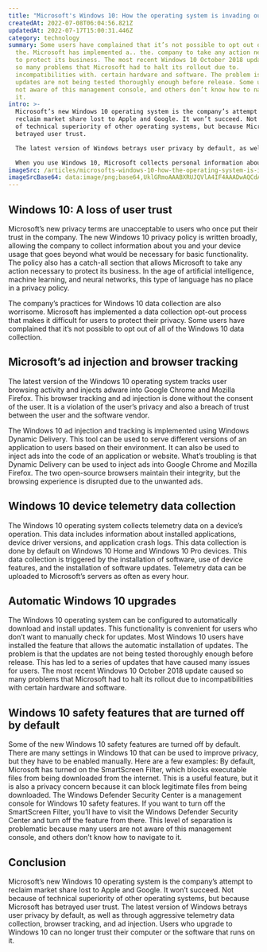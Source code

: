 ```yaml
---
title: "Microsoft's Windows 10: How the operating system is invading our privacy"
createdAt: 2022-07-08T06:04:56.821Z
updatedAt: 2022-07-17T15:00:31.446Z
category: technology
summary: Some users have complained that it’s not possible to opt out of all of
  the. Microsoft has implemented a.. the. company to take any action necessary
  to protect its business. The most recent Windows 10 October 2018 update caused
  so many problems that Microsoft had to halt its rollout due to.
  incompatibilities with. certain hardware and software. The problem is that the
  updates are not being tested thoroughly enough before release. Some users are
  not aware of this management console, and others don’t know how to navigate to
  it.
intro: >-
  Microsoft’s new Windows 10 operating system is the company’s attempt to
  reclaim market share lost to Apple and Google. It won’t succeed. Not because
  of technical superiority of other operating systems, but because Microsoft has
  betrayed user trust. 

  The latest version of Windows betrays user privacy by default, as well as through aggressive telemetry data collection, browser tracking, and ad injection. Users who upgrade to Windows 10 can no longer trust their computer or the software that runs on it. 

  When you use Windows 10, Microsoft collects personal information about you, your device usage habits, and apps that you install; all of which is transmitted back to the company in an unencrypted format. These practices are unacceptable and have triggered class-action lawsuits and government inquiries around the world.
imageSrc: /articles/microsofts-windows-10-how-the-operating-system-is-invading-our-privacy.png
imageSrcBase64: data:image/png;base64,UklGRmoAAABXRUJQVlA4IF4AAADwAQCdASoKAAoAAUAmJagCdLoAArdp0oAA/vhwepQbR2cPW8kkjt+Pc1JpO8X3TUJNqASwhy94TL9T0ZSg/jBNCXz3/Nm1/sb9i4I/+LQ/6bGp38HJn8m/rQzpAAAA
---
```


## Windows 10: A loss of user trust

Microsoft’s new privacy terms are unacceptable to users who once put their trust in the company. The new Windows 10 privacy policy is written broadly, allowing the company to collect information about you and your device usage that goes beyond what would be necessary for basic functionality. The policy also has a catch-all section that allows Microsoft to take any action necessary to protect its business.
In the age of artificial intelligence, machine learning, and neural networks, this type of language has no place in a privacy policy.

The company’s practices for Windows 10 data collection are also worrisome. Microsoft has implemented a data collection opt-out process that makes it difficult for users to protect their privacy. Some users have complained that it’s not possible to opt out of all of the Windows 10 data collection.

## Microsoft’s ad injection and browser tracking

The latest version of the Windows 10 operating system tracks user browsing activity and injects adware into Google Chrome and Mozilla Firefox.
This browser tracking and ad injection is done without the consent of the user. It is a violation of the user’s privacy and also a breach of trust between the user and the software vendor.

The Windows 10 ad injection and tracking is implemented using Windows Dynamic Delivery. This tool can be used to serve different versions of an application to users based on their environment. It can also be used to inject ads into the code of an application or website.
What’s troubling is that Dynamic Delivery can be used to inject ads into Google Chrome and Mozilla Firefox. The two open-source browsers maintain their integrity, but the browsing experience is disrupted due to the unwanted ads.

## Windows 10 device telemetry data collection

The Windows 10 operating system collects telemetry data on a device’s operation. This data includes information about installed applications, device driver versions, and application crash logs.
This data collection is done by default on Windows 10 Home and Windows 10 Pro devices.
This data collection is triggered by the installation of software, use of device features, and the installation of software updates.
Telemetry data can be uploaded to Microsoft’s servers as often as every hour.

## Automatic Windows 10 upgrades

The Windows 10 operating system can be configured to automatically download and install updates. This functionality is convenient for users who don’t want to manually check for updates.
Most Windows 10 users have installed the feature that allows the automatic installation of updates. The problem is that the updates are not being tested thoroughly enough before release.
This has led to a series of updates that have caused many issues for users. The most recent Windows 10 October 2018 update caused so many problems that Microsoft had to halt its rollout due to incompatibilities with certain hardware and software.

## Windows 10 safety features that are turned off by default

Some of the new Windows 10 safety features are turned off by default. There are many settings in Windows 10 that can be used to improve privacy, but they have to be enabled manually. Here are a few examples:
By default, Microsoft has turned on the SmartScreen Filter, which blocks executable files from being downloaded from the internet. This is a useful feature, but it is also a privacy concern because it can block legitimate files from being downloaded.
The Windows Defender Security Center is a management console for Windows 10 safety features. If you want to turn off the SmartScreen Filter, you’ll have to visit the Windows Defender Security Center and turn off the feature from there.
This level of separation is problematic because many users are not aware of this management console, and others don’t know how to navigate to it.

## Conclusion

Microsoft’s new Windows 10 operating system is the company’s attempt to reclaim market share lost to Apple and Google. It won’t succeed. Not because of technical superiority of other operating systems, but because Microsoft has betrayed user trust.
The latest version of Windows betrays user privacy by default, as well as through aggressive telemetry data collection, browser tracking, and ad injection. Users who upgrade to Windows 10 can no longer trust their computer or the software that runs on it.
